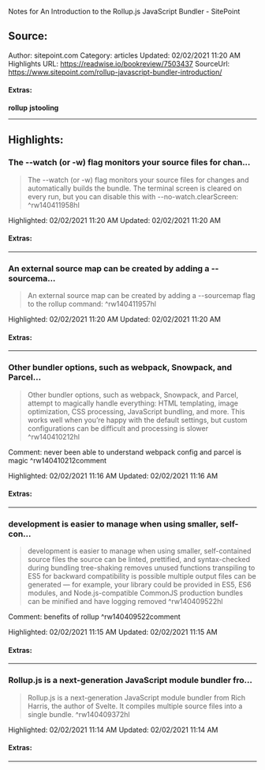 Notes for An Introduction to the Rollup.js JavaScript Bundler - SitePoint

## Source:
Author: sitepoint.com
Category: articles
Updated: 02/02/2021 11:20 AM
Highlights URL: https://readwise.io/bookreview/7503437
SourceUrl: https://www.sitepoint.com/rollup-javascript-bundler-introduction/


#### Extras:
**rollup** **jstooling**



 
-----
 ## Highlights:

### The --watch (or -w) flag monitors your source files for chan...
>The --watch (or -w) flag monitors your source files for changes and automatically builds the bundle. The terminal screen is cleared on every run, but you can disable this with --no-watch.clearScreen: ^rw140411958hl


Highlighted: 02/02/2021 11:20 AM
Updated: 02/02/2021 11:20 AM


#### Extras:





------

### An external source map can be created by adding a --sourcema...
>An external source map can be created by adding a --sourcemap flag to the rollup command: ^rw140411957hl


Highlighted: 02/02/2021 11:20 AM
Updated: 02/02/2021 11:20 AM


#### Extras:





------

### Other bundler options, such as webpack, Snowpack, and Parcel...
>Other bundler options, such as webpack, Snowpack, and Parcel, attempt to magically handle everything: HTML templating, image optimization, CSS processing, JavaScript bundling, and more. This works well when you’re happy with the default settings, but custom configurations can be difficult and processing is slower ^rw140410212hl

Comment: never been able to understand webpack config and parcel is magic ^rw140410212comment

Highlighted: 02/02/2021 11:16 AM
Updated: 02/02/2021 11:16 AM


#### Extras:





------

### development is easier to manage when using smaller, self-con...
>development is easier to manage when using smaller, self-contained source files
the source can be linted, prettified, and syntax-checked during bundling
tree-shaking removes unused functions
transpiling to ES5 for backward compatibility is possible
multiple output files can be generated — for example, your library could be provided in ES5, ES6 modules, and Node.js-compatible CommonJS
production bundles can be minified and have logging removed ^rw140409522hl

Comment: benefits of rollup ^rw140409522comment

Highlighted: 02/02/2021 11:15 AM
Updated: 02/02/2021 11:15 AM


#### Extras:





------

### Rollup.js is a next-generation JavaScript module bundler fro...
>Rollup.js is a next-generation JavaScript module bundler from Rich Harris, the author of Svelte. It compiles multiple source files into a single bundle. ^rw140409372hl


Highlighted: 02/02/2021 11:14 AM
Updated: 02/02/2021 11:14 AM


#### Extras:





------

